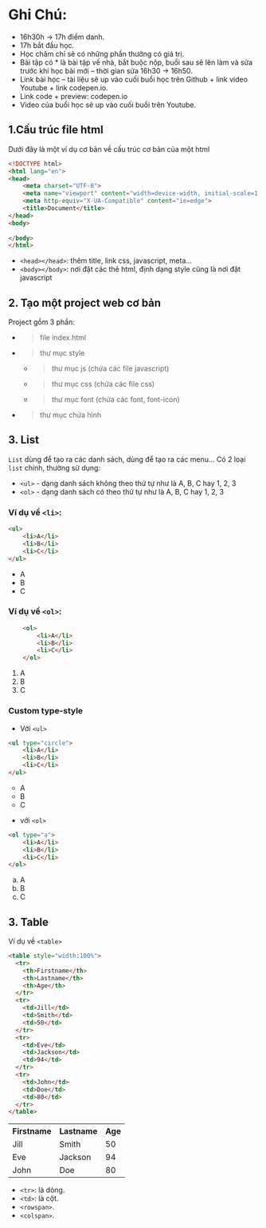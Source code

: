 # Ghi Chú:

-	16h30h -> 17h điểm danh.
-	17h bắt đầu học.
-	Học chăm chỉ sẽ có những phần thưởng có giá trị.
-	Bài tập có * là bài tập về nhà, bắt buộc nộp, buổi sau sẽ lên làm và sửa trước khi học bài mới – thời gian sửa 16h30 -> 16h50.
-	Link bài học – tài liệu sẽ up vào cuối buổi học trên Github + link video Youtube +  link codepen.io.
-	Link code  + preview: codepen.io
-	Video của buổi học sẽ up vào cuối buổi trên Youtube.

## 1.Cấu trúc file html

Dưới đây là một ví dụ cơ bản về cấu trúc cơ bản của một html
```html
<!DOCTYPE html>
<html lang="en">
<head>
    <meta charset="UTF-8">
    <meta name="viewport" content="width=device-width, initial-scale=1.0">
    <meta http-equiv="X-UA-Compatible" content="ie=edge">
    <title>Document</title>
</head>
<body>
    
</body>
</html>
```
- `<head></head>`: thêm title, link css, javascript, meta...
- `<body></body>`: nơi đặt các thẻ html, định dạng style cũng là nơi đặt javascript

## 2. Tạo một project web cơ bản
Project gồm 3 phần:
- > file index.html
- > thư mục style
    - > thư mục js (chứa các file javascript)
    - > thư mục css (chứa các file css)
    - > thư mục font (chứa các font, font-icon)
- > thư mục chứa hình
## 3. List

`List` dùng để tạo ra các danh sách, dùng để tạo ra các menu...
Có 2 loại `list` chính, thường sử dụng:
- `<ul>` - dạng danh sách không theo thứ tự như là A, B, C hay 1, 2, 3
- `<ol>` - dạng danh sách có theo thứ tự như là A, B, C hay 1, 2, 3

### Ví dụ về `<li>`:
```html
<ul>
    <li>A</li>
    <li>B</li>
    <li>C</li>
</ul>
```
<ul>
    <li>A</li>
    <li>B</li>
    <li>C</li>
</ul>

### Ví dụ về `<ol>`:
```html
    <ol>
        <li>A</li>
        <li>B</li>
        <li>C</li>
    </ol>
```
<ol>
    <li>A</li>
    <li>B</li>
    <li>C</li>
</ol>

### Custom type-style
- Với `<ul>`
```html
<ul type="circle">
    <li>A</li>
    <li>B</li>
    <li>C</li>
</ul>
```
<ul type="circle">
    <li>A</li>
    <li>B</li>
    <li>C</li>
</ul>

- với `<ol>`
```html
<ol type="a">
    <li>A</li>
    <li>B</li>
    <li>C</li>
</ol>
```
<ol type="a">
    <li>A</li>
    <li>B</li>
    <li>C</li>
</ol>   
    
## 3. Table
Ví dụ về `<table>`

```html
<table style="width:100%">
  <tr>
    <th>Firstname</th>
    <th>Lastname</th> 
    <th>Age</th>
  </tr>
  <tr>
    <td>Jill</td>
    <td>Smith</td>
    <td>50</td>
  </tr>
  <tr>
    <td>Eve</td>
    <td>Jackson</td>
    <td>94</td>
  </tr>
  <tr>
    <td>John</td>
    <td>Doe</td>
    <td>80</td>
  </tr>
</table>
```
<table style="width:100%">
  <tr>
    <th>Firstname</th>
    <th>Lastname</th> 
    <th>Age</th>
  </tr>
  <tr>
    <td>Jill</td>
    <td>Smith</td>
    <td>50</td>
  </tr>
  <tr>
    <td>Eve</td>
    <td>Jackson</td>
    <td>94</td>
  </tr>
  <tr>
    <td>John</td>
    <td>Doe</td>
    <td>80</td>
  </tr>
</table>

- `<tr>`: là dòng.
- `<td>`: là cột.
- `<rowspan>`.
- `<colspan>`.
